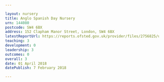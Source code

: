 ```yaml
---

layout: nursery
title: Anglo Spanish Day Nursery
urn: 144080
postcode: SW4 6BX
address: 152 Clapham Manor Street, London, SW4 6BX
latestReportUrl: https://reports.ofsted.gov.uk/provider/files/2756825/urn/144080.pdf
teaching: 3
development: 0
leadership: 3
outcomes: 0
overall: 3
date: 01 April 2018 
datePublish: 7 February 2018

---
```

